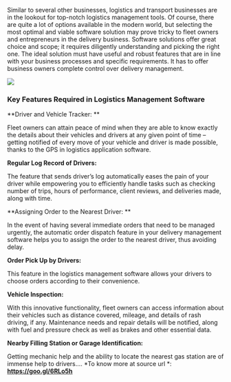 Similar to several other businesses, logistics and transport businesses are in the lookout for top-notch logistics management tools. Of course, there are quite a lot of options available in the modern world, but selecting the most optimal and viable software solution may prove tricky to fleet owners and entrepreneurs in the delivery business. Software solutions offer great choice and scope; it requires diligently understanding and picking the right one. The ideal solution must have useful and robust features that are in line with your business processes and specific requirements. It has to offer business owners complete control over delivery management.

![](https://images.viblo.asia/a508b2ca-6dd1-4531-9106-0a569c6f0c71.jpg)

### Key Features Required in Logistics Management Software

**Driver and Vehicle Tracker: **

Fleet owners can attain peace of mind when they are able to know exactly the details about their vehicles and drivers at any given point of time – getting notified of every move of your vehicle and driver is made possible, thanks to the GPS in logistics application software.

**Regular Log Record of Drivers:**

The feature that sends driver’s log automatically eases the pain of your driver while empowering you to efficiently handle tasks such as checking number of trips, hours of performance, client reviews, and deliveries made, along with time.

**Assigning Order to the Nearest Driver: **

In the event of having several immediate orders that need to be managed urgently, the automatic order dispatch feature in your delivery management software helps you to assign the order to the nearest driver, thus avoiding delay.

**Order Pick Up by Drivers:**

This feature in the logistics management software allows your drivers to choose orders according to their convenience.

**Vehicle Inspection:**

With this innovative functionality, fleet owners can access information about their vehicles such as distance covered, mileage, and details of rash driving, if any. Maintenance needs and repair details will be notified, along with fuel and pressure check as well as brakes and other essential data.

**Nearby Filling Station or Garage Identification:**

Getting mechanic help and the ability to locate the nearest gas station are of immense help to drivers.... *To know more at source url *: **https://goo.gl/6RLo5h**